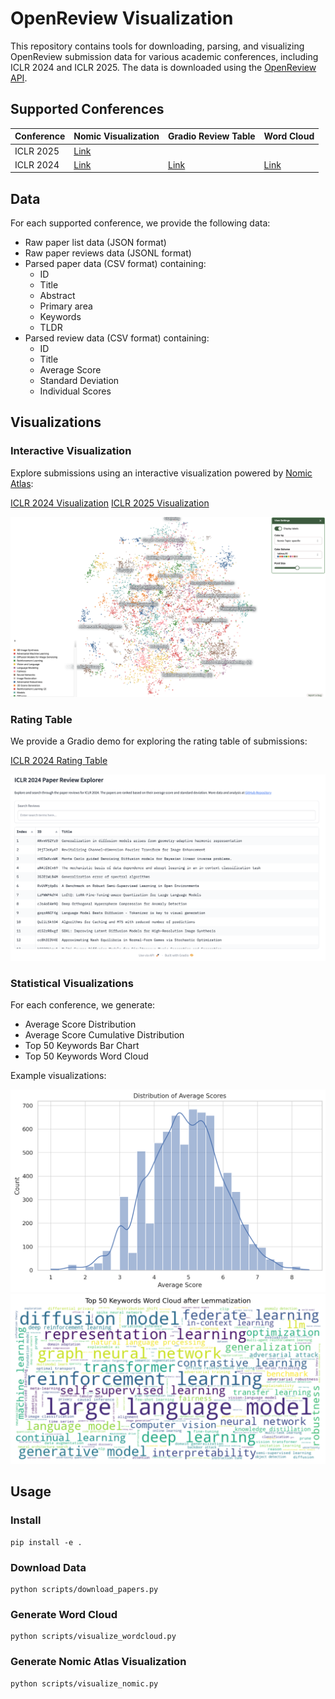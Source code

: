 # OpenReview Visualization

This repository contains tools for downloading, parsing, and visualizing OpenReview submission data for various academic conferences, including ICLR 2024 and ICLR 2025. The data is downloaded using the [OpenReview API](https://docs.openreview.net/reference/api-v2/).

## Supported Conferences

| Conference | Nomic Visualization | Gradio Review Table | Word Cloud |
| ---------- | ------------------ | ------------------ | ---------- |
| ICLR 2025 | [Link](https://atlas.nomic.ai/data/ranpox/iclr2025/map) |  |  |
| ICLR 2024 | [Link](https://atlas.nomic.ai/data/ranpox/iclr-2024-submission/map) | [Link](https://huggingface.co/spaces/ranpox/iclr2024-submissions) | [Link](assets/wordcloud.png) |

## Data

For each supported conference, we provide the following data:

- Raw paper list data (JSON format)
- Raw paper reviews data (JSONL format)
- Parsed paper data (CSV format) containing:
  - ID
  - Title
  - Abstract
  - Primary area
  - Keywords
  - TLDR
- Parsed review data (CSV format) containing:
  - ID
  - Title
  - Average Score
  - Standard Deviation
  - Individual Scores

## Visualizations

### Interactive Visualization
Explore submissions using an interactive visualization powered by [Nomic Atlas](https://atlas.nomic.ai/):

[ICLR 2024 Visualization](https://atlas.nomic.ai/data/ranpox/iclr-2024-submission/map)
[ICLR 2025 Visualization](https://atlas.nomic.ai/data/ranpox/iclr2025/map)

![ICLR 2024 Submissions](assets/nomic_atlas.png)

### Rating Table
We provide a Gradio demo for exploring the rating table of submissions:

[ICLR 2024 Rating Table](https://huggingface.co/spaces/ranpox/iclr2024-submissions)

![Gradio Demo](assets/gradio.png)

### Statistical Visualizations
For each conference, we generate:

- Average Score Distribution
- Average Score Cumulative Distribution
- Top 50 Keywords Bar Chart
- Top 50 Keywords Word Cloud

Example visualizations:

![Average Score Distribution](assets/avg_dist.png)
![Top 50 Keywords Word Cloud](assets/top_keywords_wordcloud.png)

## Usage

### Install

```
pip install -e .
```

### Download Data

```
python scripts/download_papers.py
```

### Generate Word Cloud

```
python scripts/visualize_wordcloud.py
```

### Generate Nomic Atlas Visualization

```
python scripts/visualize_nomic.py
```
